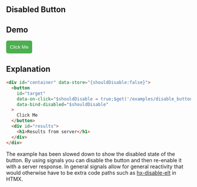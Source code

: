 ## Disabled Button

## Demo

<style>
    #target {
      padding: 10px;
      background-color: #4CAF50;
      color: white;
      border: none;
      cursor: pointer;
      border-radius: 5px;
    }
    #target[disabled] {
      opacity: 0.25;
      cursor: not-allowed;
    }
</style>

<div id="container" data-store="{shouldDisable:false}">
  <button
    id="target"
    data-on-click="$shouldDisable = true;$get('/examples/disable_button/data')"
    data-bind-disabled="$shouldDisable"
  >Click Me</button>
</div>

## Explanation

```html
<div id="container" data-store="{shouldDisable:false}">
  <button
    id="target"
    data-on-click="$shouldDisable = true;$get('/examples/disable_button/data')"
    data-bind-disabled="$shouldDisable"
  >
    Click Me
  </button>
  <div id="results">
    <h1>Results from server</h1>
  </div>
</div>
```

The example has been slowed down to show the disabled state of the button. By using signals you can disable the button and then re-enable it with a server response. In general signals allow for general reactivity that would otherwise have to be extra code paths such as [hx-disable-elt](https://htmx.org/attributes/hx-disable-elt/) in HTMX.
